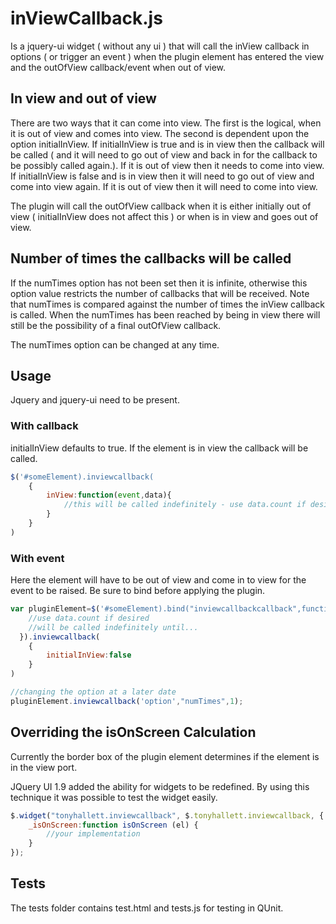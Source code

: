 # inViewCallback.js

Is a jquery-ui widget ( without any ui ) that will call the inView callback in options ( or trigger an event ) when the plugin element has entered the view and the outOfView callback/event when out of view.

## In view and out of view

There are two ways that it can come into view.  The first is the logical,  when it is out of view and comes into view.  The second is dependent upon the option initialInView.  If initialInView is true and is in view then the callback will be called ( and it will need to go out of view and back in for the callback to be possibly called again.).  If it is out of view then it needs to come into view.  If initialInView is false and is in view then it will need to go out of view and come into view again.  If it is out of view then it will need to come into view.

The plugin will call the outOfView callback when it is either initially out of view ( initialInView does not affect this ) or when is in view and goes out of view.

## Number of times the callbacks will be called

If the numTimes option has not been set then it is infinite, otherwise this option value restricts the number of callbacks that will be received.  Note that numTimes is compared against the number of times the inView callback is called.  When the numTimes has been reached by being in view there will still be the possibility of a final outOfView callback.

The numTimes option can be changed at any time.

## Usage

Jquery and jquery-ui need to be present.

### With callback

initialInView defaults to true.  If the element is in view the callback will be called.

```javascript
$('#someElement).inviewcallback(
    {
        inView:function(event,data){
            //this will be called indefinitely - use data.count if desired
        }
    }
)
```

### With event

Here the element will have to be out of view and come in to view for the event to be raised.
Be sure to bind before applying the plugin.

```javascript
var pluginElement=$('#someElement).bind("inviewcallbackcallback",function(event,data){
    //use data.count if desired
    //will be called indefinitely until...
  }).inviewcallback(
    {
        initialInView:false
    }
)

//changing the option at a later date
pluginElement.inviewcallback('option',"numTimes",1);
```

## Overriding the isOnScreen Calculation

Currently the border box of the plugin element determines if the element is in the view port.

JQuery UI 1.9 added the ability for widgets to be redefined.  By using this technique it was possible to test the widget easily.

```javascript
$.widget("tonyhallett.inviewcallback", $.tonyhallett.inviewcallback, {
    _isOnScreen:function isOnScreen (el) {
        //your implementation
    }
});
```

## Tests

The tests folder contains test.html and tests.js for testing in QUnit.